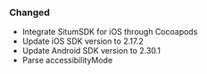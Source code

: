 ### Changed
* Integrate SitumSDK for iOS through Cocoapods
* Update iOS SDK version to 2.17.2
* Update Android SDK version to 2.30.1
* Parse accessibilityMode 